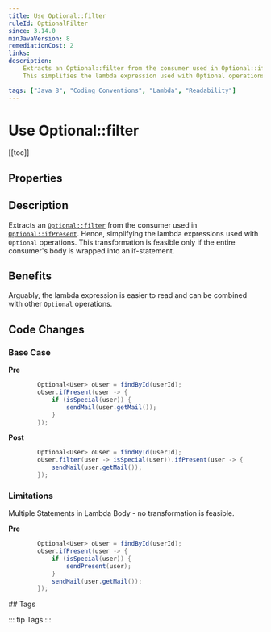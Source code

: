 ```yaml
---
title: Use Optional::filter
ruleId: OptionalFilter
since: 3.14.0
minJavaVersion: 8
remediationCost: 2
links:
description:
    Extracts an Optional::filter from the consumer used in Optional::ifPresent. 
    This simplifies the lambda expression used with Optional operations. 

tags: ["Java 8", "Coding Conventions", "Lambda", "Readability"]
---
```


# Use Optional::filter

[[toc]]

## Properties

<RuleProperties />

## Description

Extracts an [`Optional::filter`](https://docs.oracle.com/javase/8/docs/api/java/util/Optional.html#filter-java.util.function.Predicate-) from the consumer used in [`Optional::ifPresent`](https://docs.oracle.com/javase/8/docs/api/java/util/Optional.html#ifPresent-java.util.function.Consumer-). 
Hence, simplifying the lambda expressions used with `Optional` operations. 
This transformation is feasible only if the entire consumer's body is wrapped into an if-statement.

## Benefits

Arguably, the lambda expression is easier to read and can be combined with other `Optional` operations.


## Code Changes

### Base Case

__Pre__
```java
		Optional<User> oUser = findById(userId);
		oUser.ifPresent(user -> {
			if (isSpecial(user)) {
				sendMail(user.getMail());
			}
		});
```

__Post__
```java
		Optional<User> oUser = findById(userId);
		oUser.filter(user -> isSpecial(user)).ifPresent(user -> {
			sendMail(user.getMail());
		});
```

### Limitations

Multiple Statements in Lambda Body - no transformation is feasible. 

__Pre__
```java
		Optional<User> oUser = findById(userId);
		oUser.ifPresent(user -> {
			if (isSpecial(user)) {
				sendPresent(user);
			}
			sendMail(user.getMail());
		});
```

<VersionNotice />
## Tags

::: tip Tags
<TagLinks />
:::
